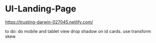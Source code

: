 # UI-Landing-Page
https://trusting-darwin-027045.netlify.com/

to do:
do mobile and tablet view
drop shadow on id cards. use transform skew







